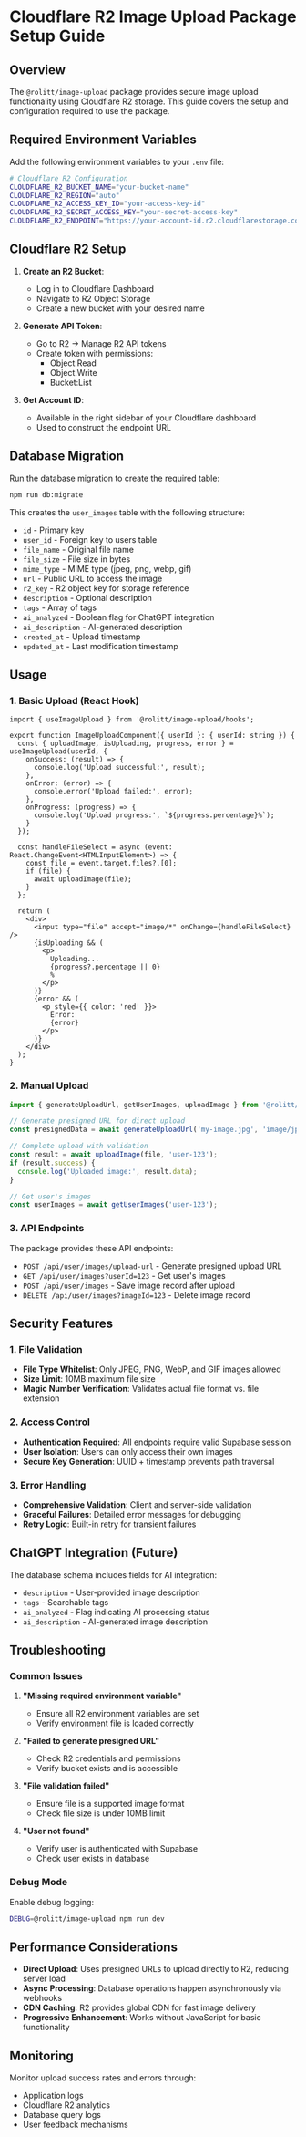 # Cloudflare R2 Image Upload Package Setup Guide

## Overview

The `@rolitt/image-upload` package provides secure image upload functionality using Cloudflare R2 storage. This guide covers the setup and configuration required to use the package.

## Required Environment Variables

Add the following environment variables to your `.env` file:

```bash
# Cloudflare R2 Configuration
CLOUDFLARE_R2_BUCKET_NAME="your-bucket-name"
CLOUDFLARE_R2_REGION="auto"
CLOUDFLARE_R2_ACCESS_KEY_ID="your-access-key-id"
CLOUDFLARE_R2_SECRET_ACCESS_KEY="your-secret-access-key"
CLOUDFLARE_R2_ENDPOINT="https://your-account-id.r2.cloudflarestorage.com"
```

## Cloudflare R2 Setup

1. **Create an R2 Bucket**:
   - Log in to Cloudflare Dashboard
   - Navigate to R2 Object Storage
   - Create a new bucket with your desired name

2. **Generate API Token**:
   - Go to R2 → Manage R2 API tokens
   - Create token with permissions:
     - Object:Read
     - Object:Write
     - Bucket:List

3. **Get Account ID**:
   - Available in the right sidebar of your Cloudflare dashboard
   - Used to construct the endpoint URL

## Database Migration

Run the database migration to create the required table:

```bash
npm run db:migrate
```

This creates the `user_images` table with the following structure:
- `id` - Primary key
- `user_id` - Foreign key to users table
- `file_name` - Original file name
- `file_size` - File size in bytes
- `mime_type` - MIME type (jpeg, png, webp, gif)
- `url` - Public URL to access the image
- `r2_key` - R2 object key for storage reference
- `description` - Optional description
- `tags` - Array of tags
- `ai_analyzed` - Boolean flag for ChatGPT integration
- `ai_description` - AI-generated description
- `created_at` - Upload timestamp
- `updated_at` - Last modification timestamp

## Usage

### 1. Basic Upload (React Hook)

```tsx
import { useImageUpload } from '@rolitt/image-upload/hooks';

export function ImageUploadComponent({ userId }: { userId: string }) {
  const { uploadImage, isUploading, progress, error } = useImageUpload(userId, {
    onSuccess: (result) => {
      console.log('Upload successful:', result);
    },
    onError: (error) => {
      console.error('Upload failed:', error);
    },
    onProgress: (progress) => {
      console.log('Upload progress:', `${progress.percentage}%`);
    }
  });

  const handleFileSelect = async (event: React.ChangeEvent<HTMLInputElement>) => {
    const file = event.target.files?.[0];
    if (file) {
      await uploadImage(file);
    }
  };

  return (
    <div>
      <input type="file" accept="image/*" onChange={handleFileSelect} />
      {isUploading && (
        <p>
          Uploading...
          {progress?.percentage || 0}
          %
        </p>
      )}
      {error && (
        <p style={{ color: 'red' }}>
          Error:
          {error}
        </p>
      )}
    </div>
  );
}
```

### 2. Manual Upload

```typescript
import { generateUploadUrl, getUserImages, uploadImage } from '@rolitt/image-upload';

// Generate presigned URL for direct upload
const presignedData = await generateUploadUrl('my-image.jpg', 'image/jpeg', 'user-123');

// Complete upload with validation
const result = await uploadImage(file, 'user-123');
if (result.success) {
  console.log('Uploaded image:', result.data);
}

// Get user's images
const userImages = await getUserImages('user-123');
```

### 3. API Endpoints

The package provides these API endpoints:

- `POST /api/user/images/upload-url` - Generate presigned upload URL
- `GET /api/user/images?userId=123` - Get user's images
- `POST /api/user/images` - Save image record after upload
- `DELETE /api/user/images?imageId=123` - Delete image record

## Security Features

### 1. File Validation
- **File Type Whitelist**: Only JPEG, PNG, WebP, and GIF images allowed
- **Size Limit**: 10MB maximum file size
- **Magic Number Verification**: Validates actual file format vs. file extension

### 2. Access Control
- **Authentication Required**: All endpoints require valid Supabase session
- **User Isolation**: Users can only access their own images
- **Secure Key Generation**: UUID + timestamp prevents path traversal

### 3. Error Handling
- **Comprehensive Validation**: Client and server-side validation
- **Graceful Failures**: Detailed error messages for debugging
- **Retry Logic**: Built-in retry for transient failures

## ChatGPT Integration (Future)

The database schema includes fields for AI integration:
- `description` - User-provided image description
- `tags` - Searchable tags
- `ai_analyzed` - Flag indicating AI processing status
- `ai_description` - AI-generated image description

## Troubleshooting

### Common Issues

1. **"Missing required environment variable"**
   - Ensure all R2 environment variables are set
   - Verify environment file is loaded correctly

2. **"Failed to generate presigned URL"**
   - Check R2 credentials and permissions
   - Verify bucket exists and is accessible

3. **"File validation failed"**
   - Ensure file is a supported image format
   - Check file size is under 10MB limit

4. **"User not found"**
   - Verify user is authenticated with Supabase
   - Check user exists in database

### Debug Mode

Enable debug logging:

```bash
DEBUG=@rolitt/image-upload npm run dev
```

## Performance Considerations

- **Direct Upload**: Uses presigned URLs to upload directly to R2, reducing server load
- **Async Processing**: Database operations happen asynchronously via webhooks
- **CDN Caching**: R2 provides global CDN for fast image delivery
- **Progressive Enhancement**: Works without JavaScript for basic functionality

## Monitoring

Monitor upload success rates and errors through:
- Application logs
- Cloudflare R2 analytics
- Database query logs
- User feedback mechanisms
